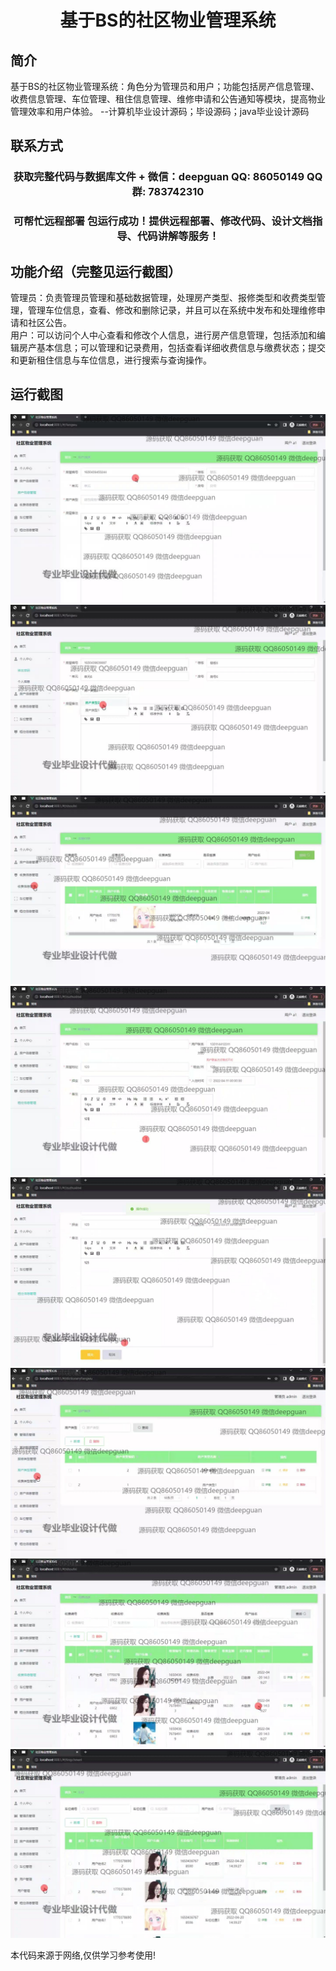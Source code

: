 <p><h1 align="center">基于BS的社区物业管理系统</h1></p>

## 简介
基于BS的社区物业管理系统：角色分为管理员和用户；功能包括房产信息管理、收费信息管理、车位管理、租住信息管理、维修申请和公告通知等模块，提高物业管理效率和用户体验。    --计算机毕业设计源码；毕设源码；java毕业设计源码


## 联系方式
<p><h3 align="center">获取完整代码与数据库文件 + 微信：deepguan QQ: 86050149 QQ群: 783742310</h3></p>
<p><h3 align="center">可帮忙远程部署 包运行成功！提供远程部署、修改代码、设计文档指导、代码讲解等服务！</h3></p>

## 功能介绍（完整见运行截图）
管理员：负责管理员管理和基础数据管理，处理房产类型、报修类型和收费类型管理，管理车位信息，查看、修改和删除记录，并且可以在系统中发布和处理维修申请和社区公告。  
用户：可以访问个人中心查看和修改个人信息，进行房产信息管理，包括添加和编辑房产基本信息；可以管理和记录费用，包括查看详细收费信息与缴费状态；提交和更新租住信息与车位信息，进行搜索与查询操作。


## 运行截图
![](img/001.jpg)
![](img/002.jpg)
![](img/003.jpg)
![](img/004.jpg)
![](img/005.jpg)
![](img/006.jpg)
![](img/007.jpg)
![](img/008.jpg)

<p>本代码来源于网络,仅供学习参考使用!</p>
